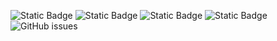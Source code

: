 ![Static Badge](https://img.shields.io/badge/blacklists-60-000000) ![Static Badge](https://img.shields.io/badge/blacklisted-2951894-cc0000) ![Static Badge](https://img.shields.io/badge/whitelisted-2242-00CC00) ![Static Badge](https://img.shields.io/badge/streaming_blacklist-28106-000000) ![GitHub issues](https://img.shields.io/github/issues/fabriziosalmi/blacklists)
